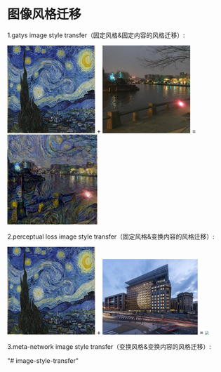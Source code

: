# 图像风格迁移
1.gatys image style transfer（固定风格&固定内容的风格迁移）:

<img src=".\1 gatys image style transfer\input_img\style.jpg" style="zoom: 50%;" /> + <img src=".\1 gatys image style transfer\input_img\content.jpg" style="zoom: 50%;" /> = <img src=".\1 gatys image style transfer\result_img\style+content.jpg" style="zoom:80%;" />

2.perceptual loss image style transfer（固定风格&变换内容的风格迁移）:

<img src=".\2 perceptual loss image style transfer\style_img\style.jpg" style="zoom:50%;" /> + <img src=".\2 perceptual loss image style transfer\content_img\timg.jpg" style="zoom: 33%;" /> = <img src="D:\Anyway\GitHub\image-style-transfer\2 perceptual loss image style transfer\result\timg_transfer.jpg" style="zoom:50%;" />

3.meta-network image style transfer（变换风格&变换内容的风格迁移）:

"# image-style-transfer" 
